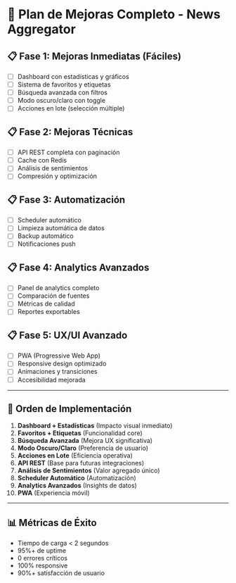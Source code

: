 # 🚀 Plan de Mejoras Completo - News Aggregator

## 📋 **Fase 1: Mejoras Inmediatas (Fáciles)**
- [ ] Dashboard con estadísticas y gráficos
- [ ] Sistema de favoritos y etiquetas
- [ ] Búsqueda avanzada con filtros
- [ ] Modo oscuro/claro con toggle
- [ ] Acciones en lote (selección múltiple)

## 📋 **Fase 2: Mejoras Técnicas**
- [ ] API REST completa con paginación
- [ ] Cache con Redis
- [ ] Análisis de sentimientos
- [ ] Compresión y optimización

## 📋 **Fase 3: Automatización**
- [ ] Scheduler automático
- [ ] Limpieza automática de datos
- [ ] Backup automático
- [ ] Notificaciones push

## 📋 **Fase 4: Analytics Avanzados**
- [ ] Panel de analytics completo
- [ ] Comparación de fuentes
- [ ] Métricas de calidad
- [ ] Reportes exportables

## 📋 **Fase 5: UX/UI Avanzado**
- [ ] PWA (Progressive Web App)
- [ ] Responsive design optimizado
- [ ] Animaciones y transiciones
- [ ] Accesibilidad mejorada

---

## 🎯 **Orden de Implementación**
1. **Dashboard + Estadísticas** (Impacto visual inmediato)
2. **Favoritos + Etiquetas** (Funcionalidad core)
3. **Búsqueda Avanzada** (Mejora UX significativa)
4. **Modo Oscuro/Claro** (Preferencia de usuario)
5. **Acciones en Lote** (Eficiencia operativa)
6. **API REST** (Base para futuras integraciones)
7. **Análisis de Sentimientos** (Valor agregado único)
8. **Scheduler Automático** (Automatización)
9. **Analytics Avanzados** (Insights de datos)
10. **PWA** (Experiencia móvil)

---

## 📊 **Métricas de Éxito**
- Tiempo de carga < 2 segundos
- 95%+ de uptime
- 0 errores críticos
- 100% responsive
- 90%+ satisfacción de usuario
